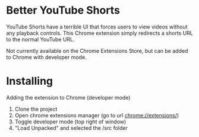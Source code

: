 
# Better YouTube Shorts
YouTube Shorts have a terrible UI that forces users to view videos without any playback controls.
This Chrome extension simply redirects a shorts URL to the normal YouTube URL. 

Not currently available on the Chrome Extensions Store, but can be added to Chrome with developer mode.
 
# Installing
 Adding the extension to Chrome (developer mode)
 1. Clone the project
 2. Open chrome extensions manager (go to url [chrome://extensions/](chrome://extensions/))
 3. Toggle developer mode (top right of window)
 4. "Load Unpacked" and selected the /src folder

